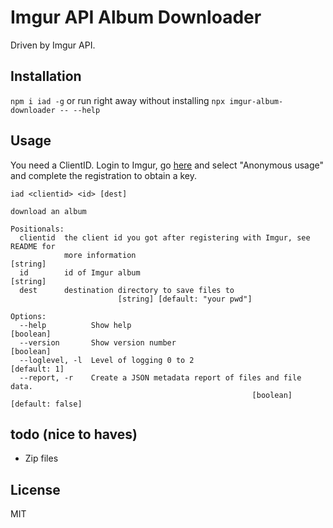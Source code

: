# Imgur API Album Downloader

Driven by Imgur API.

## Installation

`npm i iad -g`
or run right away without installing `npx imgur-album-downloader -- --help`

## Usage

You need a ClientID. Login to Imgur, go [here][register-client] and select "Anonymous usage" and complete the registration to obtain a key.

```text
iad <clientid> <id> [dest]

download an album

Positionals:
  clientid  the client id you got after registering with Imgur, see README for
            more information                                            [string]
  id        id of Imgur album                                           [string]
  dest      destination directory to save files to
                        [string] [default: "your pwd"]

Options:
  --help          Show help                                            [boolean]
  --version       Show version number                                  [boolean]
  --loglevel, -l  Level of logging 0 to 2                           [default: 1]
  --report, -r    Create a JSON metadata report of files and file data.
                                                      [boolean] [default: false]
```

## todo (nice to haves)

- Zip files

## License

MIT

[register-client]: https://api.imgur.com/oauth2/addclient